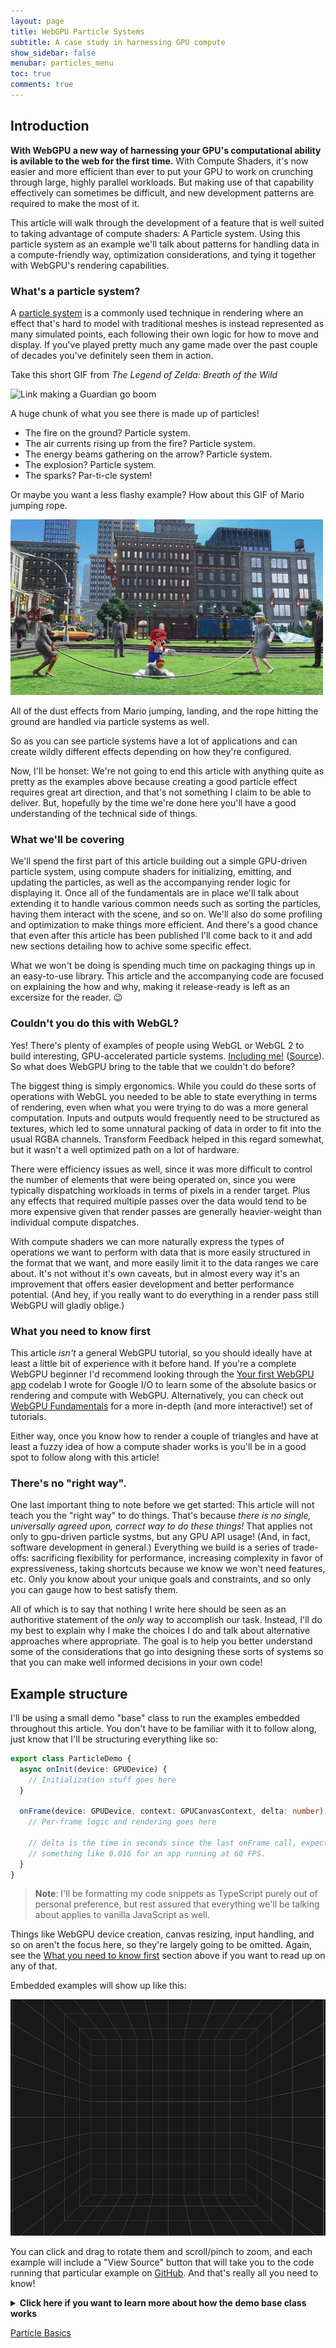 ```yaml
---
layout: page
title: WebGPU Particle Systems
subtitle: A case study in harnessing GPU compute
show_sidebar: false
menubar: particles_menu
toc: true
comments: true
---
```


<link rel="stylesheet" href="particles.css">
<script src='embedded-demos.js'></script>

## Introduction

**With WebGPU a new way of harnessing your GPU's computational ability is avilable to the web for the first time.** With Compute Shaders, it's now easier and more efficient than ever to put your GPU to work on crunching through large, highly parallel workloads. But making use of that capability effectively can sometimes be difficult, and new development patterns are required to make the most of it.

This article will walk through the development of a feature that is well suited to taking advantage of compute shaders: A Particle system. Using this particle system as an example we'll talk about patterns for handling data in a compute-friendly way, optimization considerations, and tying it together with WebGPU's rendering capabilities.

### What's a particle system?
A [particle system](https://en.wikipedia.org/wiki/Particle_system) is a commonly used technique in rendering where an effect that's hard to model with traditional meshes is instead represented as many simulated points, each following their own logic for how to move and display. If you've played pretty much any game made over the past couple of decades you've definitely seen them in action.

Take this short GIF from _The Legend of Zelda: Breath of the Wild_

![Link making a Guardian go boom](media/zelda-explode.gif)

A huge chunk of what you see there is made up of particles!

 - The fire on the ground? Particle system.
 - The air currents rising up from the fire? Particle system.
 - The energy beams gathering on the arrow? Particle system.
 - The explosion? Particle system.
 - The sparks? Par-ti-cle system!

Or maybe you want a less flashy example? How about this GIF of Mario jumping rope.

![Mario jumping over a jump rope](media/mario-jump.gif)

All of the dust effects from Mario jumping, landing, and the rope hitting the ground are handled via particle systems as well.

So as you can see particle systems have a lot of applications and can create wildly different effects depending on how they're configured.

Now, I'll be honset: We're not going to end this article with anything quite as pretty as the examples above because creating a good particle effect requires great art direction, and that's not something I claim to be able to deliver. But, hopefully by the time we're done here you'll have a good understanding of the technical side of things.

### What we'll be covering
We'll spend the first part of this article building out a simple GPU-driven particle system, using compute shaders for initializing, emitting, and updating the particles, as well as the accompanying render logic for displaying it. Once all of the fundamentals are in place we'll talk about extending it to handle various common needs such as sorting the particles, having them interact with the scene, and so on. We'll also do some profiling and optimization to make things more efficient. And there's a good chance that even after this article has been published I'll come back to it and add new sections detailing how to achive some specific effect.

What we won't be doing is spending much time on packaging things up in an easy-to-use library. This article and the accompanying code are focused on explaining the how and why, making it release-ready is left as an excersize for the reader. 😉

### Couldn't you do this with WebGL?
Yes! There's plenty of examples of people using WebGL or WebGL 2 to build interesting, GPU-accelerated particle systems. [Including me!](https://toji.github.io/webgl2-particles-2/) ([Source](https://github.com/toji/webgl2-particles-2)). So what does WebGPU bring to the table that we couldn't do before?

The biggest thing is simply ergonomics. While you could do these sorts of operations with WebGL you needed to be able to state everything in terms of rendering, even when what you were trying to do was a more general computation. Inputs and outputs would frequently need to be structured as textures, which led to some unnatural packing of data in order to fit into the usual RGBA channels. Transform Feedback helped in this regard somewhat, but it wasn't a well optimized path on a lot of hardware.

There were efficiency issues as well, since it was more difficult to control the number of elements that were being operated on, since you were typically dispatching workloads in terms of pixels in a render target. Plus any effects that required multiple passes over the data would tend to be more expensive given that render passes are generally heavier-weight than individual compute dispatches.

With compute shaders we can more naturally express the types of operations we want to perform with data that is more easily structured in the format that we want, and more easily limit it to the data ranges we care about. It's not without it's own caveats, but in almost every way it's an improvement that offers easier development and better performance potential. (And hey, if you really want to do everything in a render pass still WebGPU will gladly oblige.)

### What you need to know first
This article _isn't_ a general WebGPU tutorial, so you should ideally have at least a little bit of experience with it before hand. If you're a complete WebGPU beginner I'd recommend looking through the [Your first WebGPU app](https://codelabs.developers.google.com/your-first-webgpu-app) codelab I wrote for Google I/O to learn some of the absolute basics or rendering and compute with WebGPU. Alternatively, you can check out [WebGPU Fundamentals](https://webgpufundamentals.org/) for a more in-depth (and more interactive!) set of tutorials.

Either way, once you know how to render a couple of triangles and have at least a fuzzy idea of how a compute shader works is you'll be in a good spot to follow along with this article!

### There's no "right way".
One last important thing to note before we get started: This article will not teach you the "right way" to do things. That's because _there is no single, universally agreed upon, correct way to do these things!_ That applies not only to gpu-driven particle systms, but any GPU API usage! (And, in fact, software development in general.) Everything we build is a series of trade-offs: sacrificing flexibility for performance, increasing complexity in favor of expressiveness, taking shortcuts because we know we won't need features, etc. Only you know about your unique goals and constraints, and so only you can gauge how to best satisfy them.

All of which is to say that nothing I write here should be seen as an authoritive statement of the _only_ way to accomplish our task. Instead, I'll do my best to explain why I make the choices I do and talk about alternative approaches where appropriate. The goal is to help you better understand some of the considerations that go into designing these sorts of systems so that you can make well informed decisions in your own code!

## Example structure

I'll be using a small demo "base" class to run the examples embedded throughout this article. You don't have to be familiar with it to follow along, just know that I'll be structuring everything like so:

```ts
export class ParticleDemo {
  async onInit(device: GPUDevice) {
    // Initialization stuff goes here
  }

  onFrame(device: GPUDevice, context: GPUCanvasContext, delta: number) {
    // Per-frame logic and rendering goes here

    // delta is the time in seconds since the last onFrame call, expected to be
    // something like 0.016 for an app running at 60 FPS.
  }
}
```

> **Note**: I'll be formatting my code snippets as TypeScript purely out of personal preference, but rest assured that everything we'll be talking about applies to vanilla JavaScript as well.

Things like WebGPU device creation, canvas resizing, input handling, and so on aren't the focus here, so they're largely going to be omitted. Again, see the [What you need to know first](#what-you-need-to-know-first) section above if you want to read up on any of that.

Embedded examples will show up like this:

<a class='demo-link' href='https://toji.github.io/webgpu-particles/0.html'>
  <img src='media/sample-00.png' />
</a>

You can click and drag to rotate them and scroll/pinch to zoom, and each example will include a "View Source" button that will take you to the code running that particular example on [GitHub](https://github.com/toji/webgpu-particles/). And that's really all you need to know!

<details markdown=block>
  <summary markdown=span><b>Click here if you want to learn more about how the demo base class works</b></summary>

  Feel free to [look at the code](https://github.com/toji/webgpu-particles/blob/main/src/demo-base/webgpu-demo.ts) for my demo base class, or even use it for your own code if you want!

  Here's the actual, complete file for setting up the basic demo environment seen above:

  ```ts
  import { WebGpuDemo } from './demo-base/webgpu-demo.js'
  import { GridRoom } from './demo-base/grid-environment.js'

  export class ParticleDemo extends WebGpuDemo {
    grid: GridRoom;

    async onInit(device: GPUDevice) {
      this.grid = new GridRoom(this);
    }

    onFrame(device: GPUDevice, context: GPUCanvasContext, delta: number) {
      const commandEncoder = device.createCommandEncoder();

      const renderPass = commandEncoder.beginRenderPass({
        ...this.defaultRenderPassDescriptor,
        timestampWrites: this.timestampHelper.timestampWrites("render")
      });

      this.cameraBindings.bind(renderPass);
      this.grid.draw(renderPass);

      renderPass.end();

      this.timestampHelper.resolve(commandEncoder);
      device.queue.submit([commandEncoder.finish()]);
    }
  }

  const demo = new ParticleDemo();
  ```

  The `WebGpuDemo` class handles most everything, creating a full-page WebGPU canvas with an appropriate `GPUDevice`. It also internally sets up some simple mouse and touch interaction to drive the camera. You can click and drag to rotate the scene around, as well as zoom with either a mouse scroll or pinch gesture.

  Once WebGPU is initialized it calls `onInit()` to give us a chance to create any WebGPU resources needed. Here we're creating an instance of my `GridRoom()` helper class which is just a cube that renders with a simple grid pattern. I find that to be helpful for giving some perspective to the stuff that we're rendering and providing a quick visual indication of if *anything* is rendering properly.

  After the `onInit()` call is finished the demo class kicks off the frame loop, which calls `onFrame()` every cycle. This is where we do any logic updates and rendering. You can see in this base demo the only thing we're doing at the moment is building a render pass that draws the previously created grid room.

  Note that I'm calling `this.cameraBindings.bind(renderPass);` before rendering the room. This sets uniforms such as the camera matrices computed by the demo class, to bind group 0. When set `@group(0) @binding(0)` will be populated with the following struct:

  ```rs
  struct CameraUniforms {
    projection: mat4x4f,
    view: mat4x4f,
    position: vec3f,
  }
  ```

  The `GridRoom` helper already makes use of those camera bindings, and in pipelines we create we can access the bind group layout for those bindings by calling `CameraBindings.getBindGroupLayout(this.device)`.

  In the code snippets throughout this article I'll be simplifying those to opaque references to `cameraBindGroupLayout` and `cameraBindGroup` in JavaScript, and `camera` uniforms in shaders without worrying too much about where they come from.

  Also note that in the call to `beginRenderPass()` we're setting `timestampWrites` to `this.timestampHelper.timestampWrites("render")`, and before finishing the command encoder we call `this.timestampHelper.resolve(commandEncoder);` This is a helper that the demo class uses to gather timestamps from render and compute passes, which then automatically surfaces that pass timing information in a UI for each demo, which I find to be really useful and informative! I'll be omitting those from code snippets, though, to reduce visual clutter.

  The scripts are all linked in a really bare-bones HTML file, like so:

  ```html
  <!doctype html>

  <html>
    <head>
      <meta charset='utf-8'>
      <meta name='viewport' content='width=device-width, initial-scale=1, user-scalable=no'>
      <meta name='mobile-web-app-capable' content='yes'>
      <meta name='apple-mobile-web-app-capable' content='yes'>

      <title>Particle System - WebGPU</title>
    </head>
    <body>
      <script type="module" src='./dist/0.js'></script>
    </body>
  </html>
  ```

  And that gives us the example above!
</details>

<a class='button is-primary next-page' href='./basics/'>Particle Basics</a>

